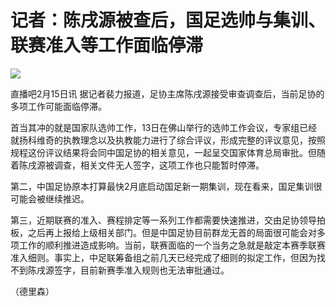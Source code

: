 # 记者：陈戌源被查后，国足选帅与集训、联赛准入等工作面临停滞

![](https://inews.gtimg.com/newsapp_bt/0/11974952563/1000)

直播吧2月15日讯 据记者裴力报道，足协主席陈戌源接受审查调查后，当前足协的多项工作可能面临停滞。

首当其冲的就是国家队选帅工作，13日在佛山举行的选帅工作会议，专家组已经就扬科维奇的执教理念以及执教能力进行了综合评议，形成完整的评议意见，按照规程这份评议结果将会同中国足协的相关意见，一起呈交国家体育总局审批。但随着陈戌源被调查，相关文件无人签字，这项工作也只能暂时停滞。

第二，中国足协原本打算最快2月底启动国足新一期集训，现在看来，国足集训很可能会被继续推迟。

第三，近期联赛的准入、赛程排定等一系列工作都需要快速推进，交由足协领导拍板，之后再上报给上级相关部门。但是中国足协目前群龙无首的局面很可能会对多项工作的顺利推进造成影响。当前，联赛面临的一个当务之急就是敲定本赛季联赛准入细则。事实上，中足联筹备组之前几天已经完成了细则的拟定工作，但因为找不到陈戌源签字，目前新赛季准入规则也无法审批通过。

（德里森）

